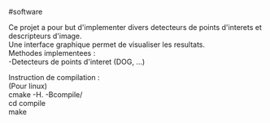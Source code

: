 #software

Ce projet a pour but d'implementer divers detecteurs de points d'interets et descripteurs d'image. <br>
Une interface graphique permet de visualiser les resultats. <br>
Methodes implementees : <br>
-Detecteurs de points d'interet (DOG, ...) <br>


Instruction de compilation : <br>
(Pour linux) <br> 
cmake -H. -Bcompile/ <br>
cd compile <br>
make 

